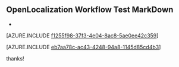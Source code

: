 ## OpenLocalization Workflow Test MarkDown
* 

[AZURE.INCLUDE [f1255f98-37f3-4e04-8ac8-5ae0ee42c359](calleeMd1.md)]



[AZURE.INCLUDE [eb7aa78c-ac43-4248-94a8-1145d85cd4b3](calleeMd2.md)]

 
thanks!
